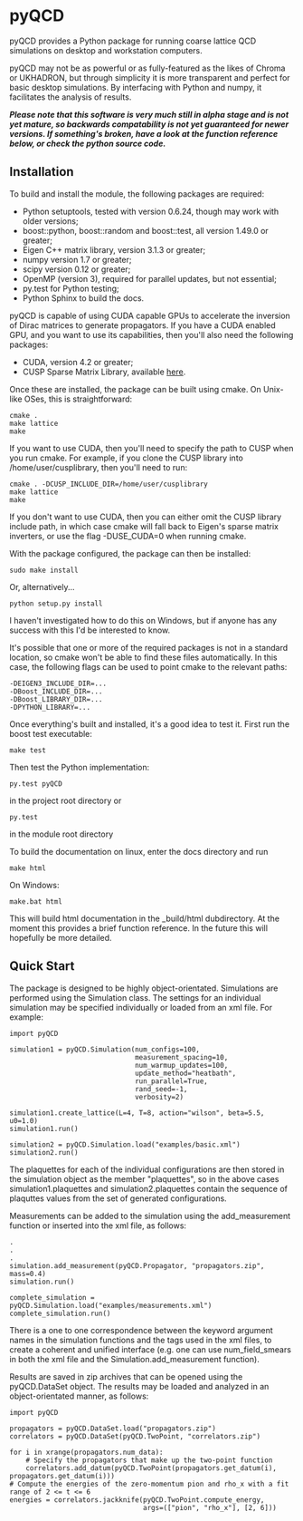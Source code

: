 pyQCD
=====
pyQCD provides a Python package for running coarse lattice QCD simulations on desktop and workstation computers.

pyQCD may not be as powerful or as fully-featured as the likes of Chroma or UKHADRON, but through simplicity it
is more transparent and perfect for basic desktop simulations. By interfacing with Python and numpy, it
facilitates the analysis of results.

***Please note that this software is very much still in alpha stage and is not yet mature, so backwards
compatability is not yet guaranteed for newer versions. If something's broken, have a look at the function
reference below, or check the python source code.***

Installation
------------
To build and install the module, the following packages are required:

* Python setuptools, tested with version 0.6.24, though may work with older versions;
* boost::python, boost::random and boost::test, all version 1.49.0 or greater;
* Eigen C++ matrix library, version 3.1.3 or greater;
* numpy version 1.7 or greater;
* scipy version 0.12 or greater;
* OpenMP (version 3), required for parallel updates, but not essential;
* py.test for Python testing;
* Python Sphinx to build the docs.

pyQCD is capable of using CUDA capable GPUs to accelerate the inversion of Dirac matrices to generate
propagators. If you have a CUDA enabled GPU, and you want to use its capabilities, then you'll also need the
following packages:

* CUDA, version 4.2 or greater;
* CUSP Sparse Matrix Library, available [here](http://cusplibrary.github.io/).

Once these are installed, the package can be built using cmake. On Unix-like OSes, this is straightforward:

    cmake .
    make lattice
    make

If you want to use CUDA, then you'll need to specify the path to CUSP when you run cmake. For example,
if you clone the CUSP library into /home/user/cusplibrary, then you'll need to run:

    cmake . -DCUSP_INCLUDE_DIR=/home/user/cusplibrary
    make lattice
    make

If you don't want to use CUDA, then you can either omit the CUSP library include path, in which case cmake
will fall back to Eigen's sparse matrix inverters, or use the flag -DUSE_CUDA=0 when running cmake.

With the package configured, the package can then be installed:

    sudo make install

Or, alternatively...

    python setup.py install

I haven't investigated how to do this on Windows, but if anyone has any success with this I'd be interested to
know.

It's possible that one or more of the required packages is not in a standard location, so cmake won't be able
to find these files automatically. In this case, the following flags can be used to point cmake to the relevant
paths:

    -DEIGEN3_INCLUDE_DIR=...
    -DBoost_INCLUDE_DIR=...
    -DBoost_LIBRARY_DIR=...
    -DPYTHON_LIBRARY=...

Once everything's built and installed, it's a good idea to test it. First run the boost test executable:

    make test

Then test the Python implementation:

    py.test pyQCD

in the project root directory or

    py.test

in the module root directory

To build the documentation on linux, enter the docs directory and run

    make html

On Windows:

    make.bat html

This will build html documentation in the _build/html dubdirectory. At the moment this provides a brief function
reference. In the future this will hopefully be more detailed.

Quick Start
-----------

The package is designed to be highly object-orientated. Simulations are performed using the Simulation class.
The settings for an individual simulation may be specified individually or loaded from an xml file. For
example:

    import pyQCD
    
    simulation1 = pyQCD.Simulation(num_configs=100,
                                   measurement_spacing=10,
                                   num_warmup_updates=100,
                                   update_method="heatbath",
                                   run_parallel=True,
                                   rand_seed=-1,
                                   verbosity=2)

    simulation1.create_lattice(L=4, T=8, action="wilson", beta=5.5, u0=1.0)
    simulation1.run()

    simulation2 = pyQCD.Simulation.load("examples/basic.xml")
    simulation2.run()

The plaquettes for each of the individual configurations are then stored in the simulation object as the
member "plaquettes", so in the above cases simulation1.plaquettes and simulation2.plaquettes contain the
sequence of plaquttes values from the set of generated configurations.

Measurements can be added to the simulation using the add_measurement function or inserted into the xml
file, as follows:

    .
    .
    .
    simulation.add_measurement(pyQCD.Propagator, "propagators.zip", mass=0.4)
    simulation.run()
    
    complete_simulation = pyQCD.Simulation.load("examples/measurements.xml")
    complete_simulation.run()

There is a one to one correspondence between the keyword argument names in the simulation functions and the
tags used in the xml files, to create a coherent and unified interface (e.g. one can use num_field_smears in
both the xml file and the Simulation.add_measurement function).

Results are saved in zip archives that can be opened using the pyQCD.DataSet object. The results may be loaded
and analyzed in an object-orientated manner, as follows:

    import pyQCD
    
    propagators = pyQCD.DataSet.load("propagators.zip")
    correlators = pyQCD.DataSet(pyQCD.TwoPoint, "correlators.zip")
    
    for i in xrange(propagators.num_data):
        # Specify the propagators that make up the two-point function
        correlators.add_datum(pyQCD.TwoPoint(propagators.get_datum(i), propagators.get_datum(i)))
    # Compute the energies of the zero-momentum pion and rho_x with a fit range of 2 <= t <= 6
    energies = correlators.jackknife(pyQCD.TwoPoint.compute_energy,
                                     args=(["pion", "rho_x"], [2, 6]))
